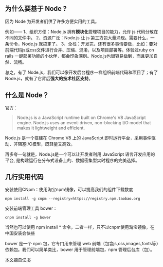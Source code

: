 ## 为什么要基于 Node ?

因为 Node 为开发者们供了许多方便实用的工具。

例如——
1、组织方便：Node.js 拥有**模块化**管理项目的能力，允许 js 代码分散在不同的文件中。
2、资源广泛：Node.js 让 js 第三方包大量涌现。需要什么，一条命令，Node.js 就搞定了。
3、全栈：开发完，还有很多事情要做，比如：要对前端代码js或css文件进行合并、压缩、混淆，以及项目部署等。体验过ruby on rails 一键部署功能的小伙伴，都会印象深刻。Node.js也很容易做到，而且更加自然、流畅。

总之，有了 Node.js，我们可以像开发后台程序一样组织前端代码和项目了；有了Node.js，就有了它背后**强大的技术社区支持**。

## 什么是 Node？

官方：
> Node.js is a JavaScript runtime built on Chrome's V8 JavaScript engine. Node.js uses an event-driven, non-blocking I/O model that makes it lightweight and efficient.

Node.js 是一个搭建在 Chrome V8 上的 JavaScript 即时运行平台，采用事件驱动、非阻塞I/O模型，既轻量又高效。

再多夸一句就是，Node.js是一个可以让开发者利用 JavaScript 语言开发应用的平台, 是构建运行在分布式设备上的、数据密集型实时程序的完美选择。

## 几行实用代码

安装使用CNpm：使用淘宝npm镜像，可以提高我们的组件下载数度

```
npm install -g cnpm --registry=https://registry.npm.taobao.org
```

安装前端管理工具 bower：

```
cnpm install -g bower 
```

当然也可以使用 npm install * 命令，二者一样，只不过cnpm使用淘宝镜像，在中国安装会快些

bower 是一个 npm 包，它专门用来管理 web 前端（包含js,css,images,fonts等）依赖包。我们可以简单类比，bower 用于管理前端包，npm 管理后台库（包）。

[本文摘自亿书](http://bitcoin-on-nodejs.ebookchain.org/2-Node.js入门指南/2-Nodejs让您的前端开发像子弹飞一样.html)


